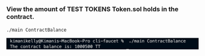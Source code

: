### View the amount of TEST TOKENS Token.sol holds in the contract.

```
./main ContractBalance
```

![Contract Balance Command](docs/contractBalance.png)
